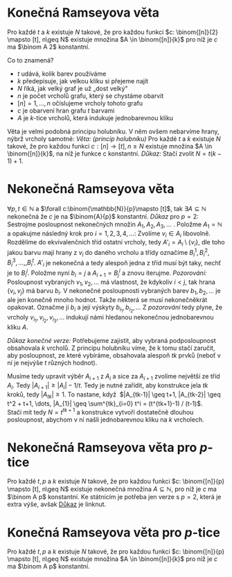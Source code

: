 # Konečná Ramseyova věta
Pro každé $t$ a $k$ existuje $N$ takové, že pro každou funkci $c: \binom{[n]}{2} \mapsto [t], n\geq N$ existuje množina $A \in \binom{[n]}{k}$ pro níž je $c$ ma $\binom A 2$ konstantní.

Co to znamená?
- $t$ udává, kolik barev používáme
- $k$ předepisuje, jak velkou kliku si přejeme najít
- $N$ říká, jak velký graf je už „dost velký"
-  $n$ je počet vrcholů grafu, který se chystáme obarvit
- $[n] = {1, . . . , n}$ očíslujeme vrcholy tohoto grafu
- $c$ je obarvení hran grafu $t$ barvami
- $A$ je $k$-tice vrcholů, která indukuje jednobarevnou kliku

Věta je velmi podobná principu holubníku. V něm ovšem nebarvíme hrany, nýbrž vrcholy samotné:
*Věta: (princip holubníku)* Pro každé $t$ a $k$ existuje $N$ takové, že pro každou funkci $c : [n] → [t], n \geq N$ existuje množina $A \in \binom{[n]}{k}$, na níž je funkce c konstantní. 
*Důkaz:* Stačí zvolit $N = t(k − 1) + 1$. 
# Nekonečná Ramseyova věta
$\forall p, t \in \mathbb{N}$ a $\forall c:\binom{\mathbb{N}}{p}\mapsto [t]$, tak $\exists A \subseteq \mathbb{N}$ nekonečná že $c$ je na $\binom{A}{p}$ konstantní.
*Důkaz* pro $p=2$: 
Sestrojme posloupnost nekonečných množin $A_{1},A_{2},A_{3}, \dots$ . Položme $A_{1} = \mathbb{N}$ a opakujme následný krok pro $i=1,2,3,4,\dots$:
	Zvolíme $v_{i} \in A_{i}$ libovolně. Rozdělíme do ekvivalenčních tříd ostatní vrcholy, tedy $A'_{i} = A_{i} \setminus \{v_{i}\}$, dle toho jakou barvu mají hrany z $v_{i}$ do daného vrcholu a třídy označíme $B^1_{i}, B^2_{i}, B^3_{i},\dots, , B^t_{i}$. $A'_{i}$ je nekonečná a tedy alespoň jedna z tříd musí být taky, nechť je to $B^j_{i}$. Položme nyní $b_{i} = j$ a $A_{i+1} = B_{j}^i$ a znovu iterujme.
*Pozorování:* Posloupnost vybraných $v_{1}, v_{2},\dots$ má vlastnost, že kdykoliv $i<j$, tak hrana $\{v_{i}, v_{j}\}$ má barvu $b_i$.
V nekonečné posloupnosti vybraných barev $b_{1},b_{2},\dots$ je ale jen konečně mnoho hodnot. Takže některá se musí nekonečněkrát opakovat. Označme ji $b_{i}$ a její výskyty $b_{i_{1}}, b_{i_{2}}, \dots$ Z *pozorování* tedy plyne, že vrcholy $v_{i_{1}},v_{i_{2}},v_{i_{3}},\dots$ indukují námi hledanou nekonečnou jednobarevnou kliku $A$. 

*Důkaz konečné verze:*
Potřebujeme zajistit, aby vybraná podposloupnost obsahovala $k$ vrcholů. Z principu holubníku víme, že k tomu stačí zaručit, aby posloupnost, ze které vybíráme, obsahovala alespoň
$tk$ prvků (neboť v ní je nejvýše $t$ různých hodnot).

Musíme tedy upravit výběr $A_{i+1}$ z $A_{i}$ a sice za $A_{i+1}$ zvolíme největší ze tříd $A_{i}$. Tedy $|A_{i+1}| \geq |A_{i}|-1/t$.
Tedy je nutné zařídit, aby konstrukce jela $tk$ kroků, tedy $|A_{tk}| \geq 1$. To nastane, když  $|A_{tk-1}| \geq t+1, |A_{tk-2}| \geq t^2 + t+1, \dots, |A_{1}| \geq \sum^{tk}_{i=0} t^i = (t^{tk+1}-1) / (t-1)$.
Stačí mít tedy $N = t^{tk+1}$ a konstrukce vytvoří dostatečně dlouhou posloupnost, abychom v ní našli jednobarevnou kliku na $k$ vrcholech.
# Nekonečná Ramseyova věta pro $p$-tice
Pro každé $t, p$ a $k$ existuje $N$ takové, že pro každou funkci $c: \binom{[n]}{p} \mapsto [t], n\geq N$ existuje nekonečná množina $A \subseteq \mathbb{N}$, pro níž je $c$ ma $\binom A p$ konstantní.
Ke státnicím je potřeba jen verze s $p=2$, která je extra výše, avšak [Důkaz](https://mj.ucw.cz/papers/ramsey.pdf) je linknut.

# Konečná Ramseyova věta pro $p$-tice
Pro každé $t, p$ a $k$ existuje $N$ takové, že pro každou funkci $c: \binom{[n]}{p} \mapsto [t], n\geq N$ existuje množina $A \in \binom{[n]}{k}$ pro níž je $c$ ma $\binom A p$ konstantní.